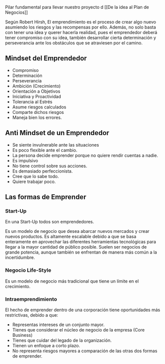Pilar fundamental para llevar nuestro proyecto d [[De la idea al Plan de Negocios]]

Según Robert Hirsh, El emprendimiento es el proceso de crear algo nuevo asumiendo los riesgos y las recompensas por ello. Además, no solo basta con tener una idea y querer hacerla realidad, pues el emprendedor deberá tener compromiso con su idea, también desarrollar cierta determinación y perseverancia ante los obstáculos que se atraviesen por el camino.

## Mindset del Emprendedor
- Compromiso
- Determinación
- Perseverancia
- Ambición (Crecimiento)
- Orientación a Objetivos
- Iniciativa y Proactividad
- Tolerancia al Estrés
- Asume riesgos calculados
- Comparte dichos riesgos
- Maneja bien los errores.

## Anti Mindset de un Emprendedor
- Se siente invulnerable ante las situaciones
- Es poco flexible ante el cambio.
- La persona decide emprender porque no quiere rendir cuentas a nadie.
- Es impulsivo
- No tiene control sobre sus acciones.
- Es demasiado perfeccionista.
- Cree que lo sabe todo.
- Quiere trabajar poco.

## Las formas de Emprender
### Start-Up
En una Start-Up todos son emprendedores.

Es un modelo de negocio que desea abarcar nuevos mercados y crear nuevos productos. Es altamente escalable debido a que se basa enteramente en aprovechar las diferentes herramientas tecnológicas para llegar a la mayor cantidad de público posible. Suelen ser negocios de grande potencia, aunque también se enfrentan de manera más común a la incertidumbre.
### Negocio Life-Style
Es un modelo de negocio más tradicional que tiene un límite en el crecimiento.
### Intraemprendimiento
El hecho de emprender dentro de una corporación tiene oportunidades más restrictivas, debido a que:
- Representas intereses de un conjunto mayor.
- Tienes que considerar el núcleo de negocio de la empresa (Core Business)
- Tienes que cuidar del legado de la organización.
- Tienen un enfoque a corto plazo.
- No representa riesgos mayores a comparación de las otras dos formas de emprender.
